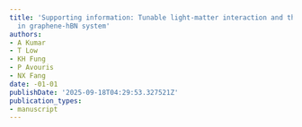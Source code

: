 ```yaml
---
title: 'Supporting information: Tunable light-matter interaction and the role of hyperbolicity
  in graphene-hBN system'
authors:
- A Kumar
- T Low
- KH Fung
- P Avouris
- NX Fang
date: -01-01
publishDate: '2025-09-18T04:29:53.327521Z'
publication_types:
- manuscript
---
```

